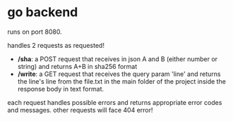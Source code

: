 # go backend

runs on port 8080.

handles 2 requests as requested!

- **/sha**: a POST request that receives in json A and B (either number or string) and returns A+B in sha256 format
- **/write**: a GET request that receives the query param 'line' and returns the line's line from the file.txt in the main folder of the project inside the response body in text format.

each request handles possible errors and returns appropriate error codes and messages.
other requests will face 404 error!
